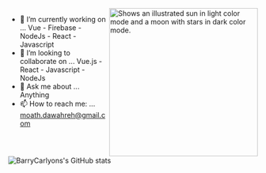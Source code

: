  
   <img alt="Shows an illustrated sun in light color mode and a moon with stars in dark color mode." src="https://i.pinimg.com/originals/56/45/ab/5645ab57b8e979cf2ec5abf1e636089d.gif" width="300" height="300" align="right" >


- 🔭 I’m currently working on ... Vue - Firebase - NodeJs - React - Javascript                        
- 👯 I’m looking to collaborate on ... Vue.js - React - Javascript - NodeJs                   
- 💬 Ask me about ... Anything 
- 📫 How to reach me: ... moath.dawahreh@gmail.com

 

![BarryCarlyons's GitHub stats](https://github-readme-stats.vercel.app/api?username=moathdawahreh&show_icons=true&theme=tokyonight&count_private=true)
